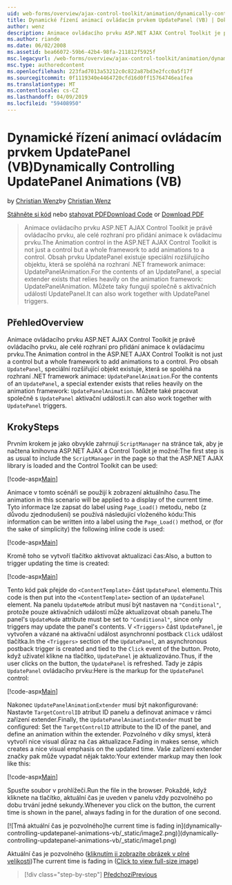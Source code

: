 ```yaml
---
uid: web-forms/overview/ajax-control-toolkit/animation/dynamically-controlling-updatepanel-animations-vb
title: Dynamické řízení animací ovládacím prvkem UpdatePanel (VB) | Dokumentace Microsoftu
author: wenz
description: Animace ovládacího prvku ASP.NET AJAX Control Toolkit je právě ovládacího prvku, ale celé rozhraní pro přidání animace k ovládacímu prvku. Pro obsah...
ms.author: riande
ms.date: 06/02/2008
ms.assetid: bea66072-59b6-42b4-98fa-211812f5925f
msc.legacyurl: /web-forms/overview/ajax-control-toolkit/animation/dynamically-controlling-updatepanel-animations-vb
msc.type: authoredcontent
ms.openlocfilehash: 223fad7013a53212c0c822a87bd3e2fcc0a5f17f
ms.sourcegitcommit: 0f1119340e4464720cfd16d0ff15764746ea1fea
ms.translationtype: MT
ms.contentlocale: cs-CZ
ms.lasthandoff: 04/09/2019
ms.locfileid: "59408950"
---
```

# <a name="dynamically-controlling-updatepanel-animations-vb"></a><span data-ttu-id="c605f-104">Dynamické řízení animací ovládacím prvkem UpdatePanel (VB)</span><span class="sxs-lookup"><span data-stu-id="c605f-104">Dynamically Controlling UpdatePanel Animations (VB)</span></span>

<span data-ttu-id="c605f-105">by [Christian Wenz](https://github.com/wenz)</span><span class="sxs-lookup"><span data-stu-id="c605f-105">by [Christian Wenz](https://github.com/wenz)</span></span>

<span data-ttu-id="c605f-106">[Stáhněte si kód](http://download.microsoft.com/download/9/3/f/93f8daea-bebd-4821-833b-95205389c7d0/UpdatePanelAnimation2.vb.zip) nebo [stahovat PDF](http://download.microsoft.com/download/b/6/a/b6ae89ee-df69-4c87-9bfb-ad1eb2b23373/updatepanelanimation2VB.pdf)</span><span class="sxs-lookup"><span data-stu-id="c605f-106">[Download Code](http://download.microsoft.com/download/9/3/f/93f8daea-bebd-4821-833b-95205389c7d0/UpdatePanelAnimation2.vb.zip) or [Download PDF](http://download.microsoft.com/download/b/6/a/b6ae89ee-df69-4c87-9bfb-ad1eb2b23373/updatepanelanimation2VB.pdf)</span></span>

> <span data-ttu-id="c605f-107">Animace ovládacího prvku ASP.NET AJAX Control Toolkit je právě ovládacího prvku, ale celé rozhraní pro přidání animace k ovládacímu prvku.</span><span class="sxs-lookup"><span data-stu-id="c605f-107">The Animation control in the ASP.NET AJAX Control Toolkit is not just a control but a whole framework to add animations to a control.</span></span> <span data-ttu-id="c605f-108">Obsah prvku UpdatePanel existuje speciální rozšiřujícího objektu, která se spoléhá na rozhraní .NET framework animace: UpdatePanelAnimation.</span><span class="sxs-lookup"><span data-stu-id="c605f-108">For the contents of an UpdatePanel, a special extender exists that relies heavily on the animation framework: UpdatePanelAnimation.</span></span> <span data-ttu-id="c605f-109">Můžete taky fungují společně s aktivačních událostí UpdatePanel.</span><span class="sxs-lookup"><span data-stu-id="c605f-109">It can also work together with UpdatePanel triggers.</span></span>


## <a name="overview"></a><span data-ttu-id="c605f-110">Přehled</span><span class="sxs-lookup"><span data-stu-id="c605f-110">Overview</span></span>

<span data-ttu-id="c605f-111">Animace ovládacího prvku ASP.NET AJAX Control Toolkit je právě ovládacího prvku, ale celé rozhraní pro přidání animace k ovládacímu prvku.</span><span class="sxs-lookup"><span data-stu-id="c605f-111">The Animation control in the ASP.NET AJAX Control Toolkit is not just a control but a whole framework to add animations to a control.</span></span> <span data-ttu-id="c605f-112">Pro obsah `UpdatePanel`, speciální rozšiřující objekt existuje, která se spoléhá na rozhraní .NET framework animace: `UpdatePanelAnimation`.</span><span class="sxs-lookup"><span data-stu-id="c605f-112">For the contents of an `UpdatePanel`, a special extender exists that relies heavily on the animation framework: `UpdatePanelAnimation`.</span></span> <span data-ttu-id="c605f-113">Můžete také pracovat společně s `UpdatePanel` aktivační události.</span><span class="sxs-lookup"><span data-stu-id="c605f-113">It can also work together with `UpdatePanel` triggers.</span></span>

## <a name="steps"></a><span data-ttu-id="c605f-114">Kroky</span><span class="sxs-lookup"><span data-stu-id="c605f-114">Steps</span></span>

<span data-ttu-id="c605f-115">Prvním krokem je jako obvykle zahrnují `ScriptManager` na stránce tak, aby je načtena knihovna ASP.NET AJAX a Control Toolkit je možné:</span><span class="sxs-lookup"><span data-stu-id="c605f-115">The first step is as usual to include the `ScriptManager` in the page so that the ASP.NET AJAX library is loaded and the Control Toolkit can be used:</span></span>


[!code-aspx[Main](dynamically-controlling-updatepanel-animations-vb/samples/sample1.aspx)]

<span data-ttu-id="c605f-116">Animace v tomto scénáři se použijí k zobrazení aktuálního času.</span><span class="sxs-lookup"><span data-stu-id="c605f-116">The animation in this scenario will be applied to a display of the current time.</span></span> <span data-ttu-id="c605f-117">Tyto informace lze zapsat do label using `Page_Load()` metodu, nebo (z důvodu zjednodušení) se používá následující vloženého kódu:</span><span class="sxs-lookup"><span data-stu-id="c605f-117">This information can be written into a label using the `Page_Load()` method, or (for the sake of simplicity) the following inline code is used:</span></span>


[!code-aspx[Main](dynamically-controlling-updatepanel-animations-vb/samples/sample2.aspx)]

<span data-ttu-id="c605f-118">Kromě toho se vytvoří tlačítko aktivovat aktualizaci čas:</span><span class="sxs-lookup"><span data-stu-id="c605f-118">Also, a button to trigger updating the time is created:</span></span>


[!code-aspx[Main](dynamically-controlling-updatepanel-animations-vb/samples/sample3.aspx)]

<span data-ttu-id="c605f-119">Tento kód pak přejde do `<ContentTemplate>` část `UpdatePanel` elementu.</span><span class="sxs-lookup"><span data-stu-id="c605f-119">This code is then put into the `<ContentTemplate>` section of an `UpdatePanel` element.</span></span> <span data-ttu-id="c605f-120">Na panelu `UpdateMode` atribut musí být nastaven na `"Conditional"`, protože pouze aktivačních událostí může aktualizovat obsah panelu.</span><span class="sxs-lookup"><span data-stu-id="c605f-120">The panel's `UpdateMode` attribute must be set to `"Conditional"`, since only triggers may update the panel's contents.</span></span> <span data-ttu-id="c605f-121">V `<Triggers>` část `UpdatePanel`, je vytvořen a vázané na aktivační událost asynchronní postback `Click` událost tlačítka.</span><span class="sxs-lookup"><span data-stu-id="c605f-121">In the `<Triggers>` section of the `UpdatePanel`, an asynchronous postback trigger is created and tied to the `Click` event of the button.</span></span> <span data-ttu-id="c605f-122">Proto, když uživatel klikne na tlačítko, `UpdatePanel` je aktualizováno.</span><span class="sxs-lookup"><span data-stu-id="c605f-122">Thus, if the user clicks on the button, the `UpdatePanel` is refreshed.</span></span> <span data-ttu-id="c605f-123">Tady je zápis `UpdatePanel` ovládacího prvku:</span><span class="sxs-lookup"><span data-stu-id="c605f-123">Here is the markup for the `UpdatePanel` control:</span></span>


[!code-aspx[Main](dynamically-controlling-updatepanel-animations-vb/samples/sample4.aspx)]

<span data-ttu-id="c605f-124">Nakonec `UpdatePanelAnimationExtender` musí být nakonfigurované: Nastavte `TargetControlID` atribut ID panelu a definovat animace v rámci zařízení extender.</span><span class="sxs-lookup"><span data-stu-id="c605f-124">Finally, the `UpdatePanelAnimationExtender` must be configured: Set the `TargetControlID` attribute to the ID of the panel, and define an animation within the extender.</span></span> <span data-ttu-id="c605f-125">Pozvolného v díky smysl, která vytvoří nice visual důraz na čas aktualizace.</span><span class="sxs-lookup"><span data-stu-id="c605f-125">Fading in makes sense, which creates a nice visual emphasis on the updated time.</span></span> <span data-ttu-id="c605f-126">Vaše zařízení extender značky pak může vypadat nějak takto:</span><span class="sxs-lookup"><span data-stu-id="c605f-126">Your extender markup may then look like this:</span></span>


[!code-aspx[Main](dynamically-controlling-updatepanel-animations-vb/samples/sample5.aspx)]

<span data-ttu-id="c605f-127">Spusťte soubor v prohlížeči.</span><span class="sxs-lookup"><span data-stu-id="c605f-127">Run the file in the browser.</span></span> <span data-ttu-id="c605f-128">Pokaždé, když kliknete na tlačítko, aktuální čas je uveden v panelu vždy pozvolného po dobu trvání jedné sekundy.</span><span class="sxs-lookup"><span data-stu-id="c605f-128">Whenever you click on the button, the current time is shown in the panel, always fading in for the duration of one second.</span></span>


[![T<span data-ttu-id="c605f-129">má aktuální čas je pozvolného]</span><span class="sxs-lookup"><span data-stu-id="c605f-129">he current time is fading in]</span></span>(dynamically-controlling-updatepanel-animations-vb/_static/image2.png)](dynamically-controlling-updatepanel-animations-vb/_static/image1.png)

<span data-ttu-id="c605f-130">Aktuální čas je pozvolného ([kliknutím ji zobrazíte obrázek v plné velikosti](dynamically-controlling-updatepanel-animations-vb/_static/image3.png))</span><span class="sxs-lookup"><span data-stu-id="c605f-130">The current time is fading in ([Click to view full-size image](dynamically-controlling-updatepanel-animations-vb/_static/image3.png))</span></span>

> [!div class="step-by-step"]
> [<span data-ttu-id="c605f-131">Předchozí</span><span class="sxs-lookup"><span data-stu-id="c605f-131">Previous</span></span>](animating-an-updatepanel-control-vb.md)
